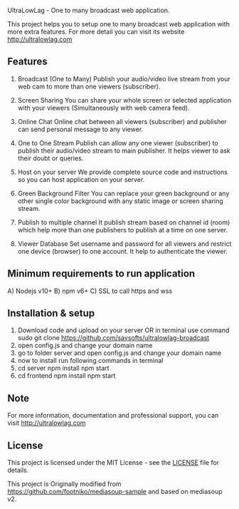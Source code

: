 UltraLowLag - One to many broadcast web application.

This project helps you to setup one to many broadcast web application with more extra features.
For more detail you can visit its website http://ultralowlag.com 

Features
----

1) Broadcast (One to Many)
Publish your audio/video live stream from your web cam to more than one viewers (subscriber).

2) Screen Sharing
You can share your whole screen or selected application with your viewers (Simultaneously with web camera feed).

3) Online Chat
Online chat between all viewers (subscriber) and publisher can send personal message to any viewer.

4) One to One Stream
Publish can allow any one viewer (subscriber) to publish their audio/video stream to main publisher. It helps viewer to ask their doubt or queries.

5) Host on your server
We provide complete source code and instructions so you can host application on your server.

6) Green Background Filter
You can replace your green background or any other single color background with any static image or screen sharing stream.

7) Publish to multiple channel
It publish stream based on channel id (room) which help more than one publishers to publish at a time on one server.

8) Viewer Database
Set username and password for all viewers and restrict one device (browser) to one account. It help to authenticate the viewer.



Minimum requirements to run application
----
A) Nodejs v10+
B) npm v6+
C) SSL to call https and wss

Installation & setup
----

1) Download code and upload on your server OR in terminal use command sudo git clone https://github.com/savsofts/ultralowlag-broadcast 
2) open config.js and change your domain name
3) go to folder server and open config.js and change your domain name
4) now to install run following commands in terminal
5)	cd server
	npm install
	npm start
6)  cd frontend
	npm install
	npm start



Note
----
For more information, documentation and professional support, you can visit http://ultralowlag.com 


License
-------

This project is licensed under the MIT License - see the [LICENSE](LICENSE) file for details.

 
This project is Originally modified from https://github.com/footniko/mediasoup-sample and based on mediasoup v2.
